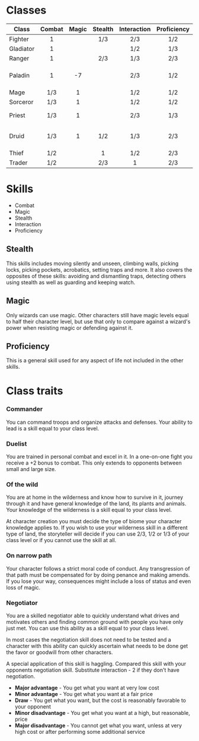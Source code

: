# Classes

| Class     | Combat | Magic | Stealth | Interaction | Proficiency | Extra |
|-----------|:------:|:------:|:------:|:------:|:------:|--------|
| Fighter   | 1      |        | 1/3    | 2/3    | 1/2    | commander |
| Gladiator | 1      |        |        | 1/2    | 1/3    | duelist |
| Ranger    | 1      |        | 2/3    | 1/3    | 2/3    | of the wild |
| Paladin   | 1      | -7     |        | 2/3    | 1/2    | commander, on narrow path |
| Mage      | 1/3    | 1      |        | 1/2    | 1/2    |  |
| Sorceror  | 1/3    | 1      |        | 1/2    | 1/2    |  |
| Priest    | 1/3    | 1      |        | 2/3    | 1/3    | on narrow path |
| Druid     | 1/3    | 1      | 1/2    | 1/3    | 2/3    | on narrow path, of the wild |
| Thief     | 1/2    |        | 1      | 1/2    | 2/3    |  |
| Trader    | 1/2    |        | 2/3    | 1      | 2/3    | negotiator |

# Skills

- Combat
- Magic
- Stealth
- Interaction
- Proficiency

## Stealth

This skills includes moving silently and unseen, climbing walls, picking locks, picking pockets, acrobatics, setting traps and more. It also covers the opposites of these skills: avoiding and dismantling traps, detecting others using stealth as well as guarding and keeping watch.

## Magic

Only wizards can use magic. Other characters still have magic levels equal to half their character level, but use that only to compare against a wizard's power when resisting magic or defending against it.

## Proficiency

This is a general skill used for any aspect of life not included in the other skills.

# Class traits

### Commander

You can command troops and organize attacks and defenses. Your ability to lead is a skill equal to your class level.

### Duelist

You are trained in personal combat and excel in it. In a one-on-one fight you receive a +2 bonus to combat. This only extends to opponents between small and large size.

### Of the wild

You are at home in the wilderness and know how to survive in it, journey through it and have general knowledge of the land, its plants and animals. Your knowledge of the wilderness is a skill equal to your class level.

At character creation you must decide the type of biome your character knowledge applies to. If you wish to use your wilderness skill in a different type of land, the storyteller will decide if you can use 2/3, 1/2 or 1/3 of your class level or if you cannot use the skill at all.

### On narrow path

Your character follows a strict moral code of conduct. Any transgression of that path must be compensated for by doing penance and making amends. If you lose your way, consequences might include a loss of status and even loss of magic.

### Negotiator

You are a skilled negotiator able to quickly understand what drives and motivates others and finding common ground with people you have only just met. You can use this ability as a skill equal to your class level.

In most cases the negotiation skill does not need to be tested and a character with this ability can quickly ascertain what needs to be done get the favor or goodwill from other characters.

A special application of this skill is haggling. Compared this skill with your opponents negotiation skill. Substitute interaction - 2 if they don't have negotiation.

- **Major advantage** - You get what you want at very low cost
- **Minor advantage** - You get what you want at a fair price
- **Draw** - You get what you want, but the cost is reasonably favorable to your opponent
- **Minor disadvantage** - You get what you want at a high, but reasonable, price
- **Major disadvantage** - You cannot get what you want, unless at very high cost or after performing some additional service
